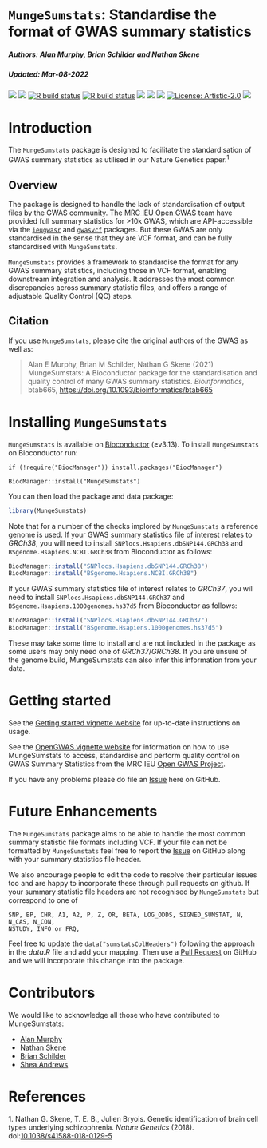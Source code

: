 `MungeSumstats`: Standardise the format of GWAS summary statistics
================
<h5>
<i>Authors</i>: Alan Murphy, Brian Schilder and Nathan Skene
</h5>
<h5>
<i>Updated</i>: Mar-08-2022
</h5>

<!-- Readme.md is generated from Readme.Rmd. Please edit that file -->
<!-- badges: start -->

[![](https://img.shields.io/badge/release%20version-1.2.3-black.svg)](https://www.bioconductor.org/packages/MungeSumstats)
[![](https://img.shields.io/badge/devel%20version-1.3.8-black.svg)](https://github.com/neurogenomics/MungeSumstats)
[![R build
status](https://github.com/neurogenomics/MungeSumstats/workflows/DockerHub/badge.svg)](https://github.com/neurogenomics/MungeSumstats/actions)
[![R build
status](https://github.com/neurogenomics/MungeSumstats/workflows/R-CMD-check-bioc/badge.svg)](https://github.com/neurogenomics/MungeSumstats/actions)
[![](https://img.shields.io/github/last-commit/neurogenomics/MungeSumstats.svg)](https://github.com/neurogenomics/MungeSumstats/commits/master)
[![](https://codecov.io/gh/neurogenomics/MungeSumstats/branch/master/graph/badge.svg)](https://codecov.io/gh/neurogenomics/MungeSumstats)
[![](https://img.shields.io/badge/download-721/total-blue.svg)](https://bioconductor.org/packages/stats/bioc/MungeSumstats)
[![License:
Artistic-2.0](https://img.shields.io/badge/license-Artistic--2.0-blue.svg)](https://cran.r-project.org/web/licenses/Artistic-2.0)
[![](https://img.shields.io/badge/doi-https://doi.org/10.1093/bioinformatics/btab665-blue.svg)](https://doi.org/https://doi.org/10.1093/bioinformatics/btab665)
<!-- badges: end -->

# Introduction

The `MungeSumstats` package is designed to facilitate the
standardisation of GWAS summary statistics as utilised in our Nature
Genetics paper.<sup>1</sup>

## Overview

The package is designed to handle the lack of standardisation of output
files by the GWAS community. The [MRC IEU Open
GWAS](https://gwas.mrcieu.ac.uk/) team have provided full summary
statistics for &gt;10k GWAS, which are API-accessible via the
[`ieugwasr`](https://mrcieu.github.io/ieugwasr/) and
[`gwasvcf`](https://github.com/MRCIEU/gwasvcf) packages. But these GWAS
are only standardised in the sense that they are VCF format, and can be
fully standardised with `MungeSumstats`.

`MungeSumstats` provides a framework to standardise the format for any
GWAS summary statistics, including those in VCF format, enabling
downstream integration and analysis. It addresses the most common
discrepancies across summary statistic files, and offers a range of
adjustable Quality Control (QC) steps.

## Citation

If you use `MungeSumstats`, please cite the original authors of the GWAS
as well as:

> Alan E Murphy, Brian M Schilder, Nathan G Skene (2021) MungeSumstats:
> A Bioconductor package for the standardisation and quality control of
> many GWAS summary statistics. *Bioinformatics*, btab665,
> <https://doi.org/10.1093/bioinformatics/btab665>

# Installing `MungeSumstats`

`MungeSumstats` is available on
[Bioconductor](https://bioconductor.org/packages/MungeSumstats)
(≥v3.13). To install `MungeSumstats` on Bioconductor run:

    if (!require("BiocManager")) install.packages("BiocManager")

    BiocManager::install("MungeSumstats")

You can then load the package and data package:

``` r
library(MungeSumstats)
```

Note that for a number of the checks implored by `MungeSumstats` a
reference genome is used. If your GWAS summary statistics file of
interest relates to *GRCh38*, you will need to install
`SNPlocs.Hsapiens.dbSNP144.GRCh38` and `BSgenome.Hsapiens.NCBI.GRCh38`
from Bioconductor as follows:

``` r
BiocManager::install("SNPlocs.Hsapiens.dbSNP144.GRCh38")
BiocManager::install("BSgenome.Hsapiens.NCBI.GRCh38")
```

If your GWAS summary statistics file of interest relates to *GRCh37*,
you will need to install `SNPlocs.Hsapiens.dbSNP144.GRCh37` and
`BSgenome.Hsapiens.1000genomes.hs37d5` from Bioconductor as follows:

``` r
BiocManager::install("SNPlocs.Hsapiens.dbSNP144.GRCh37")
BiocManager::install("BSgenome.Hsapiens.1000genomes.hs37d5")
```

These may take some time to install and are not included in the package
as some users may only need one of *GRCh37*/*GRCh38*. If you are unsure
of the genome build, MungeSumstats can also infer this information from
your data.

# Getting started

See the [Getting started vignette
website](https://neurogenomics.github.io/MungeSumstats/articles/MungeSumstats.html)
for up-to-date instructions on usage.

See the [OpenGWAS vignette
website](https://neurogenomics.github.io/MungeSumstats/articles/OpenGWAS.html)
for information on how to use MungeSumstats to access, standardise and
perform quality control on GWAS Summary Statistics from the MRC IEU
[Open GWAS Project](https://gwas.mrcieu.ac.uk/).

If you have any problems please do file an
[Issue](https://github.com/neurogenomics/MungeSumstats/issues) here on
GitHub.

# Future Enhancements

The `MungeSumstats` package aims to be able to handle the most common
summary statistic file formats including VCF. If your file can not be
formatted by `MungeSumstats` feel free to report the
[Issue](https://github.com/neurogenomics/MungeSumstats/issues) on GitHub
along with your summary statistics file header.

We also encourage people to edit the code to resolve their particular
issues too and are happy to incorporate these through pull requests on
github. If your summary statistic file headers are not recognised by
`MungeSumstats` but correspond to one of

    SNP, BP, CHR, A1, A2, P, Z, OR, BETA, LOG_ODDS, SIGNED_SUMSTAT, N, N_CAS, N_CON, 
    NSTUDY, INFO or FRQ, 

Feel free to update the `data("sumstatsColHeaders")` following the
approach in the *data.R* file and add your mapping. Then use a [Pull
Request](https://github.com/neurogenomics/MungeSumstats/pulls) on GitHub
and we will incorporate this change into the package.

# Contributors

We would like to acknowledge all those who have contributed to
MungeSumstats:

-   [Alan Murphy](https://github.com/Al-Murphy)
-   [Nathan Skene](https://github.com/NathanSkene)
-   [Brian Schilder](https://github.com/bschilder)
-   [Shea Andrews](https://github.com/sjfandrews)

# References

<div id="refs" class="references csl-bib-body" line-spacing="2">

<div id="ref-Skene2018" class="csl-entry">

<span class="csl-left-margin">1. </span><span
class="csl-right-inline">Nathan G. Skene, T. E. B., Julien Bryois.
Genetic identification of brain cell types underlying schizophrenia.
*Nature Genetics* (2018).
doi:[10.1038/s41588-018-0129-5](https://doi.org/10.1038/s41588-018-0129-5)</span>

</div>

</div>
